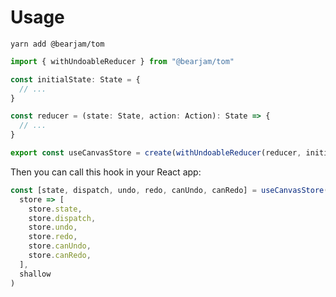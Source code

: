 # Usage

`yarn add @bearjam/tom`

```ts
import { withUndoableReducer } from "@bearjam/tom"

const initialState: State = {
  // ...
}

const reducer = (state: State, action: Action): State => {
  // ...
}

export const useCanvasStore = create(withUndoableReducer(reducer, initialState))
```

Then you can call this hook in your React app:

```ts
const [state, dispatch, undo, redo, canUndo, canRedo] = useCanvasStore(
  store => [
    store.state,
    store.dispatch,
    store.undo,
    store.redo,
    store.canUndo,
    store.canRedo,
  ],
  shallow
)
```
